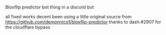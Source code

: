 Bloxflip predictor bot thing in a discord bot

all fixed works decent been using a little
original source from https://github.com/demonnico1/bloxflip-predictor thanks to dash.#2907 for the cloudflare bypass
